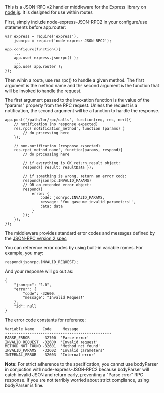 This is a JSON-RPC v2 handler middleware for the Express library on [node.js](http://nodejs.org). It is designed for use within routes

First, simply include node-express-JSON-RPC2 in your configure/use statements before app.router:

    var express = require('express'),
    	jsonrpc = require('node-express-JSON-RPC2');

    app.configure(function(){
    	...
    	app.use( express.jsonrpc() );
    	...
    	app.use( app.router );
    });

Then wihin a route, use res.rpc() to handle a given method. The first argument is the method name and the second argument is the function that will be invoked to handle the request.

The first argument passed to the invokation function is the value of the "params" property from the RPC request. Unless the request is a notification, the second argument will be a function to handle the response.

    app.post('/path/for/rpc/calls', function(req, res, next){
    	// notification (no response expected)
    	res.rpc('notification_method', function (params) {
    		// do processing here
    	});
    
    	// non-notification (response expected)
    	res.rpc('method_name', function(params, respond){
    		// do processing here
    
    		// if everything is OK return result object:
    		respond({ result: resultData });
    
    		// if something is wrong, return an error code:
    		respond(jsonrpc.INVALID_PARAMS)
    		// OR an extended error object:
    		respond({
    			error: {
    				code: jsonrpc.INVALID_PARAMS,
    				message: 'You gave me invalid parameters!',
    				data: data
    			}
    		});
    	});
    });

The middleware provides standard error codes and messages defined by the [JSON-RPC version 2 spec](http://www.jsonrpc.org/specification)

You can reference error codes by using built-in variable names. For example, you may:

    respond(jsonrpc.INVALID_REQUEST);

And your response will go out as:

    {
    	"jsonrpc": "2.0",
    	"error": {
    		"code": -32600,
    		"message": "Invalid Request"
    	},
    	"id": null
    }

The error code constants for reference:

    Variable Name    Code     Message
    ------------------------------------------------
    PARSE_ERROR      -32700  'Parse error'
    INVALID_REQUEST  -32600  'Invalid request'
    METHOD_NOT_FOUND -32601  'Method not found'
    INVALID_PARAMS   -32602  'Invalid parameters'
    INTERNAL_ERROR   -32603  'Internal error'


**Note:** For strict adherence to the specification, you cannot use bodyParser in conjuction with node-express-JSON-RPC2 because bodyParser will catch invalid JSON and return early, preventing a "Parse error" RPC response. If you are not terribly worried about strict compliance, using bodyParser is fine.
